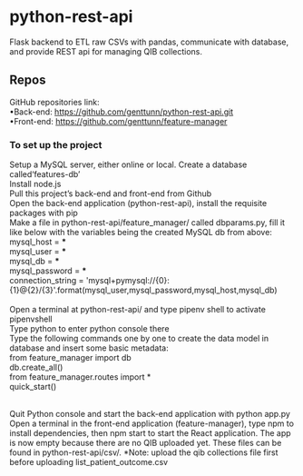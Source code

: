 # python-rest-api

Flask backend to ETL raw CSVs with pandas, communicate with database, and provide REST api for managing QIB collections.

## Repos

GitHub repositories link:<br />
•Back-end: https://github.com/genttunn/python-rest-api.git<br />
•Front-end: https://github.com/genttunn/feature-manager

### To set up the project

Setup a MySQL server, either online or local. Create a database called‘features-db’<br />
Install node.js<br />
Pull this project’s back-end and front-end from Github<br />
Open the back-end application (python-rest-api), install the requisite packages with pip<br />
Make a file in python-rest-api/feature_manager/ called dbparams.py, fill it like below with the variables being the created MySQL db from above:<br />
mysql_host = **\***<br />
mysql_user = **\***<br />
mysql_db = **\***<br />
mysql_password = **\***<br />
connection_string = 'mysql+pymysql://{0}:{1}@{2}/{3}'.format(mysql_user,mysql_password,mysql_host,mysql_db)<br />
<br />
Open a terminal at python-rest-api/ and type pipenv shell to activate pipenvshell <br />
Type python to enter python console there <br />
Type the following commands one by one to create the data model in database and insert some basic metadata:<br />
from feature_manager import db<br />
db.create_all()<br />
from feature_manager.routes import \*<br />
quick_start()<br />

<br />
Quit Python console and start the back-end application with python app.py<br />
Open a terminal in the front-end application (feature-manager), type npm to install dependencies, then npm start to start the React application. The app is now empty because there are no QIB uploaded yet. These files can be found in python-rest-api/csv/. *Note: upload the qib collections file first before uploading list_patient_outcome.csv
